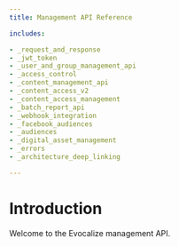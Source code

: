 ```yaml
---
title: Management API Reference

includes:

- _request_and_response
- _jwt_token
- _user_and_group_management_api
- _access_control
- _content_management_api
- _content_access_v2
- _content_access_management
- _batch_report_api
- _webhook_integration
- _facebook_audiences
- _audiences
- _digital_asset_management
- _errors
- _architecture_deep_linking

---
```


# Introduction

Welcome to the Evocalize management API.
